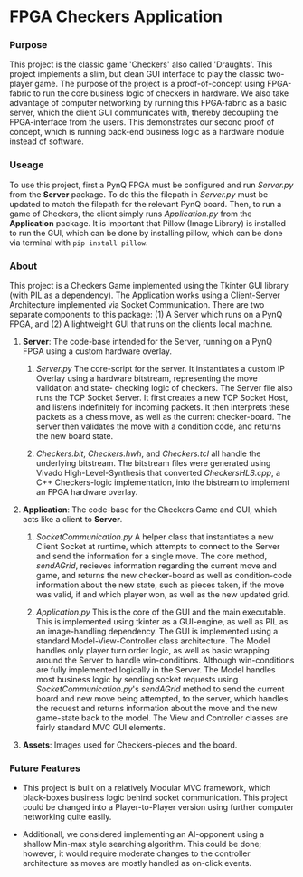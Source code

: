 
# FPGA Checkers Application

### Purpose
This project is the classic game 'Checkers' also called 'Draughts'. This project implements a slim, but clean GUI interface to play the classic two-player game. The purpose of the project is a proof-of-concept using FPGA-fabric to run the core business logic of checkers in hardware. We also take advantage of computer networking by running this FPGA-fabric as a basic server, which the client GUI communicates with, thereby decoupling the FPGA-interface from the users. This demonstrates our second proof of concept, which is running back-end business logic as a hardware module instead of software.

### Useage
To use this project, first a PynQ FPGA must be configured and run *Server.py* from the **Server** package. To do this the filepath in *Server.py* must be updated to match the filepath for the relevant PynQ board. Then, to run a game of Checkers, the client simply runs *Application.py* from the **Application** package. It is important that Pillow (Image Library) is installed to run the GUI, which can be done by installing pillow, which can be done via terminal with `pip install pillow`.

### About

This project is a Checkers Game implemented using the Tkinter GUI library (with PIL as a dependency). The Application works using a Client-Server Architecture implemented via Socket Communication. There are two separate components to this package: (1) A Server which runs on a PynQ FPGA, and (2) A lightweight GUI that runs on the clients local machine.

1. **Server**: The code-base intended for the Server, running on a PynQ FPGA using a custom hardware overlay.

    1. *Server.py* The core-script for the server. It instantiates a custom IP Overlay using a hardware bitstream, representing the move validation and state- checking logic of checkers. The Server file also runs the TCP Socket Server. It first creates a new TCP Socket Host, and listens indefinitely for incoming packets. It then interprets these packets as a chess move, as well as the current checker-board. The server then validates the move with a condition code, and returns the new board state.
    
    3. *Checkers.bit*, *Checkers.hwh*, and *Checkers.tcl* all handle the underlying bitstream. The bitstream files were generated using Vivado High-Level-Synthesis that converted *CheckersHLS.cpp*, a C++ Checkers-logic implementation, into the bistream to implement an FPGA hardware overlay.
    
2. **Application**: The code-base for the Checkers Game and GUI, which acts like a client to **Server**.

    1. *SocketCommunication.py* A helper class that instantiates a new Client Socket at runtime, which attempts to connect to the Server and send the information for a single move. The core method, *sendAGrid*, recieves information regarding the current move and game, and returns the new checker-board as well as condition-code information about the new state, such as pieces taken, if the move was valid, if and which player won, as well as the new updated grid.
    
    3. *Application.py* This is the core of the GUI and the main executable. This is implemented using tkinter as a GUI-engine, as well as PIL as an image-handling dependency. The GUI is implemented using a standard Model-View-Controller class architecture. The Model handles only player turn order logic, as well as basic wrapping around the Server to handle win-conditions. Although win-conditions are fully implemented logically in the Server. The Model handles most business logic by sending socket requests using *SocketCommunication.py*'s *sendAGrid* method to send the current board and new move being attempted, to the server, which handles the request and returns information about the move and the new game-state back to the model. The View and Controller classes are fairly standard MVC GUI elements. 

3. **Assets**: Images used for Checkers-pieces and the board.

### Future Features
* This project is built on a relatively Modular MVC framework, which black-boxes business logic behind socket communication. This project could be changed into a Player-to-Player version using further computer networking quite easily. 

* Additionall, we considered implementing an AI-opponent using a shallow Min-max style searching algorithm. This could be done; however, it would require moderate changes to the controller architecture as moves are mostly handled as on-click events.
